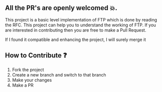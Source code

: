 ## All the PR's are openly welcomed 💥.
This project is a basic level implementation of FTP which is done by reading the RFC. This project can help you to understand the working of FTP. If you are interested in contributing then you are free to make a Pull Request.

If I found it compatible and enhancing the project, I will surely merge it 

## How to Contribute ❓

1. Fork the project
2. Create a new branch and switch to that branch
3. Make your changes
4. Make a PR
